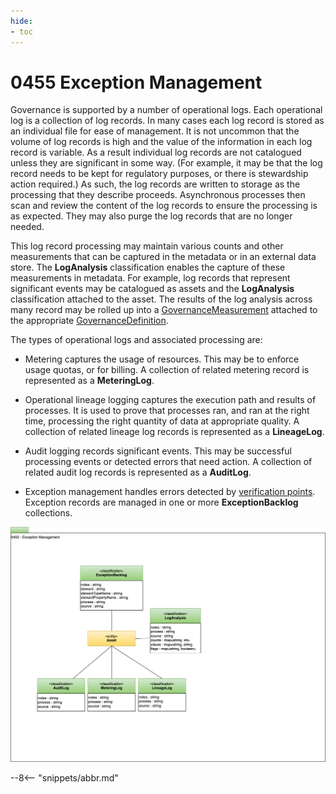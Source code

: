 ```yaml
---
hide:
- toc
---
```


<!-- SPDX-License-Identifier: CC-BY-4.0 -->
<!-- Copyright Contributors to the ODPi Egeria project. -->

# 0455 Exception Management

Governance is supported by a number of operational logs.  Each operational log is a collection of log records.
In many cases each log record is stored as an individual file for ease of management.
It is not uncommon that the volume of log records is high and the value of the information in
each log record is variable.
As a result individual log records are not catalogued unless they are significant in some way.
(For example, it may be that the log record needs to be kept for regulatory purposes,
or there is stewardship action required.)
As such, the log records are written to storage as the processing that they describe proceeds.
Asynchronous processes then scan and review the content of the log records to ensure the processing is as expected.
They may also purge the log records that are no longer needed.

This log record processing may maintain various counts and other measurements that can be captured in the metadata
or in an external data store.  The **LogAnalysis** classification enables the capture of these measurements
in metadata.  For example,
log records that represent significant events may be catalogued as assets and
the **LogAnalysis** classification attached to the asset.
The results of the log analysis across many record may be rolled up into a
[GovernanceMeasurement](0450-Governance-Rollout.md) attached to the appropriate
[GovernanceDefinition](0401-Governance-Definitions.md).

The types of operational logs and associated processing are:

* Metering captures the usage of resources.  This may be to enforce usage quotas, or for billing.
  A collection of related metering record is represented as a **MeteringLog**.
  
* Operational lineage logging captures the execution path and results of processes.  It is used
  to prove that processes ran, and ran at the right time, processing the
  right quantity of data at appropriate quality.
  A collection of related lineage log records is represented as a **LineageLog**.

* Audit logging records significant events.  This may be successful processing events or detected errors that need action.
  A collection of related audit log records is represented as a **AuditLog**.
  
* Exception management handles errors detected by [verification points](0460-Governance-Execution-Points.md).
  Exception records are managed in one or more **ExceptionBacklog** collections.


![UML](0455-Exception-Management.svg)


--8<-- "snippets/abbr.md"